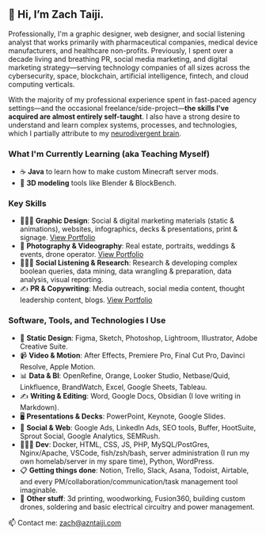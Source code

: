 ## 👋 Hi, I’m Zach Taiji.

Professionally, I'm a graphic designer, web designer, and social listening analyst that works primarily with pharmaceutical companies, medical device manufacturers, and healthcare non-profits. Previously, I spent over a decade living and breathing PR, social media marketing, and digital marketing strategy—serving technology companies of all sizes across the cybersecurity, space, blockchain, artificial intelligence, fintech, and cloud computing verticals.

With the majority of my professional experience spent in fast-paced agency settings—and the occasional freelance/side-project—**the skills I've acquired are almost entirely self-taught**. I also have a strong desire to understand and learn complex systems, processes, and technologies, which I partially attribute to my [neurodivergent brain](https://zachtaiji.com/working-from-home-with-adhd/).

### What I'm Currently Learning (aka Teaching Myself)

- ☕️ **Java** to learn how to make custom Minecraft server mods.
- 🧊️ **3D modeling** tools like Blender & BlockBench.

### Key Skills

- 🧑🏻‍💻 **Graphic Design**: Social & digital marketing materials (static & animations), websites, infographics, decks & presentations, print & signage. [View Portfolio](https://azntaiji.github.io/graphic-design/)
- 📸 **Photography & Videography**: Real estate, portraits, weddings & events, drone operator. [View Portfolio](https://zachtaiji.com/tag/photography/)
- 🕵🏻‍♂️ **Social Listening & Research**: Research & developing complex boolean queries, data mining, data wrangling & preparation, data analysis, visual reporting.
- ✍️ **PR & Copywriting**: Media outreach, social media content, thought leadership content, blogs. [View Portfolio](https://azntaiji.github.io/stories)

### Software, Tools, and Technologies I Use

- 🎨 **Static Design**: Figma, Sketch, Photoshop, Lightroom, Illustrator, Adobe Creative Suite.
- 📹 **Video & Motion**: After Effects, Premiere Pro, Final Cut Pro, Davinci Resolve, Apple Motion.
- 📊 **Data & BI**: OpenRefine, Orange, Looker Studio, Netbase/Quid, Linkfluence, BrandWatch, Excel, Google Sheets, Tableau.
- ✍️ **Writing & Editing**: Word, Google Docs, Obsidian (I love writing in Markdown).
- 🖥 **Presentations & Decks**: PowerPoint, Keynote, Google Slides.
- 🎯 **Social & Web**: Google Ads, LinkedIn Ads, SEO tools, Buffer, HootSuite, Sprout Social, Google Analytics, SEMRush.
- 👨🏻‍💻 **Dev**: Docker, HTML, CSS, JS, PHP, MySQL/PostGres, Nginx/Apache, VSCode, fish/zsh/bash, server administration (I run my own homelab/server in my spare time), Python, WordPress.
- 📋 **Getting things done**: Notion, Trello, Slack, Asana, Todoist, Airtable, and every PM/collaboration/communication/task management tool imaginable.
- 🦾 **Other stuff**: 3d printing, woodworking, Fusion360, building custom drones, soldering and basic electrical circuitry and power management.

📫 Contact me: zach@azntaiji.com
